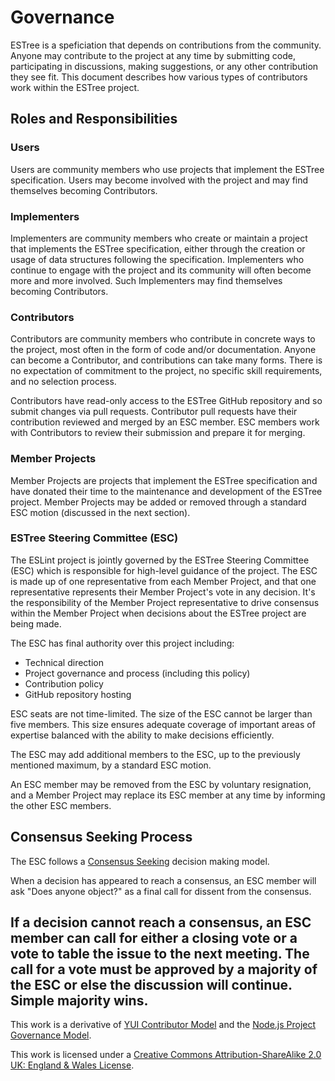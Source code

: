 # Governance

ESTree is a speficiation that depends on contributions from the community. Anyone may contribute to the project at any time by submitting code, participating in discussions, making suggestions, or any other contribution they see fit. This document describes how various types of contributors work within the ESTree project.

## Roles and Responsibilities

### Users

Users are community members who use projects that implement the ESTree specification. Users may become involved with the project and may find themselves becoming Contributors.

### Implementers

Implementers are community members who create or maintain a project that implements the ESTree specification, either through the creation or usage of data structures following the specification. Implementers who continue to engage with the project and its community will often become more and more involved. Such Implementers may find themselves becoming Contributors.

### Contributors

Contributors are community members who contribute in concrete ways to the project, most often in the form of code and/or documentation. Anyone can become a Contributor, and contributions can take many forms. There is no expectation of commitment to the project, no specific skill requirements, and no selection process.

Contributors have read-only access to the ESTree GitHub repository and so submit changes via pull requests. Contributor pull requests have their contribution reviewed and merged by an ESC member. ESC members work with Contributors to review their submission and prepare it for merging.

### Member Projects

Member Projects are projects that implement the ESTree specification and have donated their time to the maintenance and development of the ESTree project. Member Projects may be added or removed through a standard ESC motion (discussed in the next section).

### ESTree Steering Committee (ESC)

The ESLint project is jointly governed by the ESTree Steering Committee (ESC) which is responsible for high-level guidance of the project. The ESC is made up of one representative from each Member Project, and that one representative represents their Member Project's vote in any decision. It's the responsibility of the Member Project representative to drive consensus within the Member Project when decisions about the ESTree project are being made. 

The ESC has final authority over this project including:

* Technical direction
* Project governance and process (including this policy)
* Contribution policy
* GitHub repository hosting

ESC seats are not time-limited. The size of the ESC cannot be larger than five members. This size ensures adequate coverage of important areas of expertise balanced with the ability to make decisions efficiently.

The ESC may add additional members to the ESC, up to the previously mentioned maximum, by a standard ESC motion.

An ESC member may be removed from the ESC by voluntary resignation, and a Member Project may replace its ESC member at any time by informing the other ESC members.

## Consensus Seeking Process

The ESC follows a
[Consensus Seeking](https://en.wikipedia.org/wiki/Consensus-seeking_decision-making) decision making model.

When a decision has appeared to reach a consensus, an ESC member will ask "Does anyone object?" as a final call for dissent from the consensus.

If a decision cannot reach a consensus, an ESC member can call for either a closing vote or a vote to table the issue to the next meeting. The call for a vote must be approved by a majority of the ESC
or else the discussion will continue. Simple majority wins.
----

This work is a derivative of [YUI Contributor Model](https://github.com/yui/yui3/wiki/Contributor-Model) and the [Node.js Project Governance Model](https://github.com/nodejs/node/blob/master/GOVERNANCE.md).

This work is licensed under a [Creative Commons Attribution-ShareAlike 2.0 UK: England & Wales License](https://creativecommons.org/licenses/by-sa/2.0/uk/).
